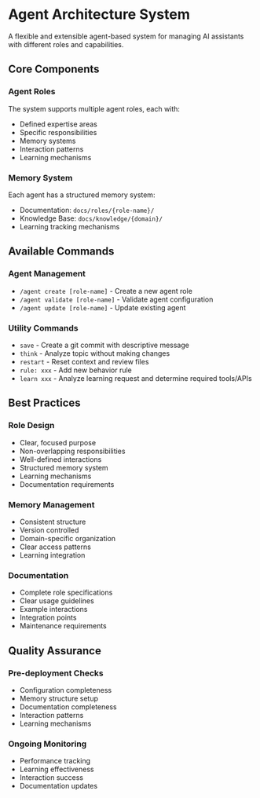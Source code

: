 # Agent Architecture System

A flexible and extensible agent-based system for managing AI assistants with different roles and capabilities.

## Core Components

### Agent Roles

The system supports multiple agent roles, each with:

- Defined expertise areas
- Specific responsibilities
- Memory systems
- Interaction patterns
- Learning mechanisms

### Memory System

Each agent has a structured memory system:

- Documentation: `docs/roles/{role-name}/`
- Knowledge Base: `docs/knowledge/{domain}/`
- Learning tracking mechanisms

## Available Commands

### Agent Management

- `/agent create [role-name]` - Create a new agent role
- `/agent validate [role-name]` - Validate agent configuration
- `/agent update [role-name]` - Update existing agent

### Utility Commands

- `save` - Create a git commit with descriptive message
- `think` - Analyze topic without making changes
- `restart` - Reset context and review files
- `rule: xxx` - Add new behavior rule
- `learn xxx` - Analyze learning request and determine required tools/APIs

## Best Practices

### Role Design

- Clear, focused purpose
- Non-overlapping responsibilities
- Well-defined interactions
- Structured memory system
- Learning mechanisms
- Documentation requirements

### Memory Management

- Consistent structure
- Version controlled
- Domain-specific organization
- Clear access patterns
- Learning integration

### Documentation

- Complete role specifications
- Clear usage guidelines
- Example interactions
- Integration points
- Maintenance requirements

## Quality Assurance

### Pre-deployment Checks

- Configuration completeness
- Memory structure setup
- Documentation completeness
- Interaction patterns
- Learning mechanisms

### Ongoing Monitoring

- Performance tracking
- Learning effectiveness
- Interaction success
- Documentation updates
